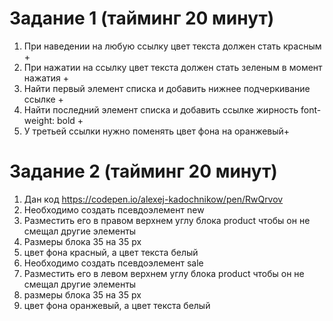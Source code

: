 # Задание 1 (тайминг 20 минут)
1. При наведении на любую ссылку цвет текста должен стать красным +
2. При нажатии на ссылку цвет текста должен стать зеленым в момент нажатия +
3. Найти первый элемент списка и добавить нижнее подчеркивание ссылке +
4. Найти последний элемент списка и добавить ссылке жирность font-weight: bold +
5. У третьей ссылки нужно поменять цвет фона на оранжевый+

# Задание 2 (тайминг 20 минут)
1. Дан код https://codepen.io/alexej-kadochnikow/pen/RwQrvov
2. Необходимо создать псевдоэлемент new
3. Разместить его в правом верхнем углу блока product чтобы он не смещал другие элементы
4. Размеры блока 35 на 35 px
5. цвет фона красный, а цвет текста белый
6. Необходимо создать псевдоэлемент sale
7. Разместить его в левом верхнем углу блока product чтобы он не смещал другие элементы
8. размеры блока 35 на 35 px
9. цвет фона оранжевый, а цвет текста белый



